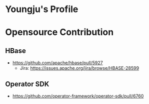 # Youngju's Profile


# Opensource Contribution

## HBase

- https://github.com/apache/hbase/pull/5927
  - Jira: https://issues.apache.org/jira/browse/HBASE-28599

## Operator SDK

- https://github.com/operator-framework/operator-sdk/pull/6760

